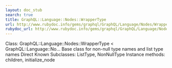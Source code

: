 ```yaml
---
layout: doc_stub
search: true
title: GraphQL::Language::Nodes::WrapperType
url: http://www.rubydoc.info/gems/graphql/GraphQL/Language/Nodes/WrapperType
rubydoc_url: http://www.rubydoc.info/gems/graphql/GraphQL/Language/Nodes/WrapperType
---
```


Class: GraphQL::Language::Nodes::WrapperType < GraphQL::Language::No...
Base class for non-null type names and list type names 
Direct Known Subclasses:
ListType, NonNullType
Instance methods:
children, initialize_node

